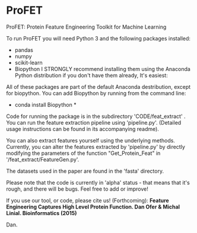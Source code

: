 # ProFET
ProFET: Protein Feature Engineering Toolkit for Machine Learning


To run ProFET you will need Python 3 and the following packages installed:
* pandas 
* numpy
* scikit-learn
* Biopython
I STRONGLY recommend installing them using the Anaconda Python distribution if you don't have them already, It's easiest:

All of these packages are part of the default Anaconda destribution, except for biopython. You can add Biopython by running from the command line: 
* conda install Biopython  *

Code for running the package is in the subdirectory 'CODE/feat_extract' . 
You can run the feature extraction pipeline using 'pipeline.py'. (Detailed usage instructions can be found in its accompanying readme). 

You can also extract features yourself using the underlying methods.
Currently, you can alter the features extracted by 'pipeline.py' by directly modifying the parameters of the function "Get_Protein_Feat" in '/feat_extract/FeatureGen.py'.

The datasets used in the paper are found in the 'fasta' directory.

Please note that the code is currently in 'alpha' status - that means that it's rough, and there will be bugs. Feel free to add or improve!

If you use our tool, or code, please cite us! 
(Forthcoming): 
**Feature Engineering Captures High Level Protein Function. Dan Ofer & Michal Linial. Bioinformatics (2015)**

Dan.
